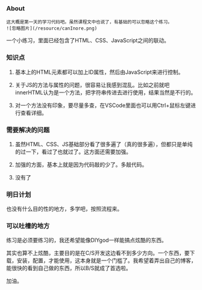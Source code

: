 ### About

    这大概是第一天的学习代码吧。虽然课程文中也说了，有基础的可以忽略这个练习。
    ![忽略图片](/resource/canInore.png)
    
一个小练习，里面已经包含了HTML、CSS、JavaScript之间的联动。


### 知识点

1. 基本上的HTML元素都可以加上ID属性，然后由JavaScript来进行控制。

2. 关于JS的方法与属性的问题，很容易让我感到混乱。比如之前就吧innerHTML认为是一个方法，把字符串传进去进行使用，结果当然是不行的。

3. 对一个方法没有印象，要尽量多查，在VSCode里面也可以用Ctrl+鼠标左键进行查看详细。

### 需要解决的问题

1. 虽然HTML、CSS、JS基础部分看了很多遍了（真的很多遍），但都只是单纯的过一下，看过了也就过了。这方面还需要加强。

2. 加强的方面，基本上就是因为代码敲的少了。多敲代码。

3. 没有了

### 明日计划

也没有什么目的性的地方，多学吧，按照流程来。

### 可以吐槽的地方

练习是必须要练习的，我还希望能像DIYgod一样能搞点炫酷的东西。

其实也算不上炫酷，主要目的是在C/S开发这边看不到多少方向。一个东西，要下载，安装，配置，才能使用，这本身就是一个门槛了。我希望着弄出自己的博客，能很快的看到自己做的东西，所以B/S就成了首选啦。

加油。